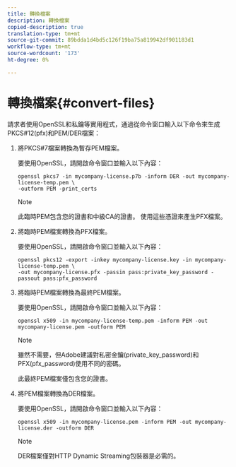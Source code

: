 ```yaml
---
title: 轉換檔案
description: 轉換檔案
copied-description: true
translation-type: tm+mt
source-git-commit: 89bdda1d4bd5c126f19ba75a819942df901183d1
workflow-type: tm+mt
source-wordcount: '173'
ht-degree: 0%

---
```



# 轉換檔案{#convert-files}

請求者使用OpenSSL和私鑰等實用程式，通過從命令窗口輸入以下命令來生成PKCS#12(pfx)和PEM/DER檔案：

1. 將PKCS#7檔案轉換為暫存PEM檔案。

   要使用OpenSSL，請開啟命令窗口並輸入以下內容：

   ```
   openssl pkcs7 -in mycompany-license.p7b -inform DER -out mycompany-license-temp.pem \ 
   -outform PEM -print_certs 
   ```

   >[!NOTE]
   >
   >此臨時PEM包含您的證書和中級CA的證書。 使用這些憑證來產生PFX檔案。

1. 將臨時PEM檔案轉換為PFX檔案。

   要使用OpenSSL，請開啟命令窗口並輸入以下內容：

   ```
   openssl pkcs12 -export -inkey mycompany-license.key -in mycompany-license-temp.pem \ 
   -out mycompany-license.pfx -passin pass:private_key_password -passout pass:pfx_password 
   ```

1. 將臨時PEM檔案轉換為最終PEM檔案。

   要使用OpenSSL，請開啟命令窗口並輸入以下內容：

   ```
   openssl x509 -in mycompany-license-temp.pem -inform PEM -out mycompany-license.pem -outform PEM 
   ```

   >[!NOTE]
   >
   >雖然不需要，但Adobe建議對私密金鑰(private_key_password)和PFX(pfx_password)使用不同的密碼。

   此最終PEM檔案僅包含您的證書。

1. 將PEM檔案轉換為DER檔案。

   要使用OpenSSL，請開啟命令窗口並輸入以下內容：

   ```
   openssl x509 -in mycompany-license.pem -inform PEM -out mycompany-license.der -outform DER 
   ```

   >[!NOTE]
   >
   >DER檔案僅對HTTP Dynamic Streaming包裝器是必需的。

